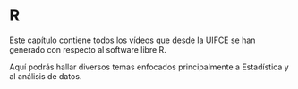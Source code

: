 # R

Este capítulo contiene todos los vídeos que desde la UIFCE se han generado con respecto al software libre R.

Aquí podrás hallar diversos temas enfocados principalmente a Estadística y al análisis de datos.